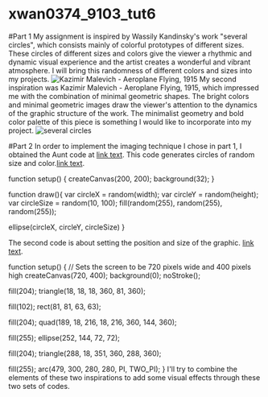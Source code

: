 # xwan0374_9103_tut6
#Part 1
My assignment is inspired by Wassily Kandinsky's work "several circles", which consists mainly of colorful prototypes of different sizes. These circles of different sizes and colors give the viewer a rhythmic and dynamic visual experience and the artist creates a wonderful and vibrant atmosphere. I will bring this randomness of different colors and sizes into my projects.
![Kazimir Malevich - Aeroplane Flying, 1915](image/Kazimir%20Malevich%20-%20Aeroplane%20Flying,%201915.jpeg)
My second inspiration was Kazimir Malevich - Aeroplane Flying, 1915, which impressed me with the combination of minimal geometric shapes. The bright colors and minimal geometric images draw the viewer's attention to the dynamics of the graphic structure of the work. The minimalist geometry and bold color palette of this piece is something I would like to incorporate into my project.
![several circles](image/several%20circles.webp)

#Part 2
In order to implement the imaging technique I chose in part 1, I obtained the Aunt code at [link text](https://happycoding.io/tutorials/p5js/). This code generates circles of random size and color.[link text](https://happycoding.io/tutorials/p5js/random). 

function setup() {
  createCanvas(200, 200);
  background(32);
}

function draw(){
  var circleX = random(width);
  var circleY = random(height);
  var circleSize = random(10, 100);
  fill(random(255), random(255), random(255));
  
  ellipse(circleX, circleY, circleSize)
}

The second code is about setting the position and size of the graphic.
[link text](https://p5js.org/examples/form-shape-primitives.html). 

function setup() {
  // Sets the screen to be 720 pixels wide and 400 pixels high
  createCanvas(720, 400);
  background(0);
  noStroke();

  fill(204);
  triangle(18, 18, 18, 360, 81, 360);

  fill(102);
  rect(81, 81, 63, 63);

  fill(204);
  quad(189, 18, 216, 18, 216, 360, 144, 360);

  fill(255);
  ellipse(252, 144, 72, 72);

  fill(204);
  triangle(288, 18, 351, 360, 288, 360);

  fill(255);
  arc(479, 300, 280, 280, PI, TWO_PI);
}
I'll try to combine the elements of these two inspirations to add some visual effects through these two sets of codes.



